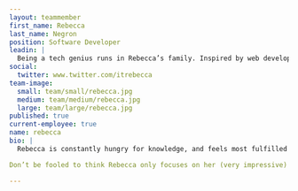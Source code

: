 ```yaml
---
layout: teammember
first_name: Rebecca
last_name: Negron
position: Software Developer
leadin: |
  Being a tech genius runs in Rebecca’s family. Inspired by web development from a young age, she still gets a thrill every time she sees the front end of code. 
social:
  twitter: www.twitter.com/itrebecca
team-image:
  small: team/small/rebecca.jpg
  medium: team/medium/rebecca.jpg
  large: team/large/rebecca.jpg
published: true
current-employee: true
name: rebecca
bio: |
  Rebecca is constantly hungry for knowledge, and feels most fulfilled when she’s not only able to learn, but when she’s able to use her extensive tech expertise to teach others and form meaningful, human connections. It makes sense, then, why Rebecca chose to combine her passion for coding with her love of the nonprofit world-- focusing not only on web development, but the communities these organizations served. Her passion for nonprofit work was fueled by the first thing Rebecca built with code: a website for a non-profit that tutored LatinX children to help them learn English. Ever since, Rebecca landed developing jobs with mission driven organizations; from redesigning websites in higher education, to a web development role with Food & Water Watch (an environmental non-profit). 

Don’t be fooled to think Rebecca only focuses on her (very impressive) work. She is also an avid activist for social and environmental issues; she spent years volunteering for an environmental non-profit doing outreach to the LatinX community in Texas in order to ban fracking. (Yeah. Be impressed-- we sure are!) When Rebecca isn’t busy making computer coding magic or fighting for change, she’s an avid long distance runner, nature enthusiast, and film photographer. 

---
```

